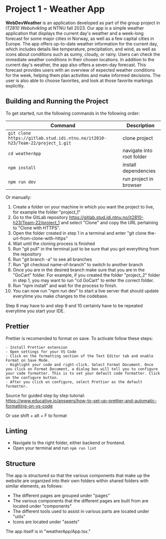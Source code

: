 # Project 1 - Weather App
**WebDevWeather** is an application developed as part of the group project in *IT2810 Webutvikling* at NTNU fall 2023. Our app is a simple weather application that displays the current day's weather and a week-long forecast for some major cities in Norway, as well as a few capital cities in Europe. The app offers up-to-date weather information for the current day, which includes details like temperature, precipitation, and wind, as well as icons about conditions such as sunny, cloudy, or rainy. Users can check the immediate weather conditions in their chosen locations. In addition to the current day's weather, the app also offers a seven-day forecast. This forecast provides users with an overview of expected weather conditions for the week, helping them plan activities and make informed decisions. The user is also able to choose favorites, and look at those favorite markings explicitly.

## Building and Running the Project
To get started, run the following commands in the following order:

| Command                                                                       | Description                                        |
| ----------------------------------------------------------------------------- | -------------------------------------------------- |
| `git clone https://gitlab.stud.idi.ntnu.no/it2810-h23/Team-22/project_1.git ` | clone project                                      |
| `cd weatherApp`                                                               | navigate into root folder                          |
| `npm install`                                                                 | install dependencies                               |
| `npm run dev`                                                                 | run project in browser                             |

Or manually:

1. Create a folder on your machine in which you want the project to live, for example the folder "project_1"
2. Go to the GitLab repository https://gitlab.stud.idi.ntnu.no/it2810-h23/Team-22/project_1 and select "Clone" and copy the URL pertaining to "Clone with HTTPS".
3. Open the folder created in step 1 in a terminal and enter "git clone the-url-from-clone-with-https"
4. Wait until the cloning process is finished
5. Run "git pull" in the terminal just to be sure that you got everything from the repository
6. Run "git branch -a" to see all branches
7. Run "git checkout name-of-branch" to switch to another branch
8. Once you are in the desired branch make sure that you are in the "GoCart" folder. For example, if you created the folder "project_2" folder in step 1, you may want to run "cd GoCart" to enter the correct folder.
9. Run "npm install" and wait for the process to finish.
10. You can now run "npm run dev" to start a live server that should update everytime you make changes to the codebase.

Step 8 may have to and step 9 and 10 certainly have to be repeated everytime you start your IDE. 

## Prettier

Prettier is recomended to format on save. To activate follow these steps:

```
- Install Prettier extension
- Open settings for your VS Code
- Click on the formatting section of the Text Editor tab and enable Format on Save Mode.
- Highlight your code and right-click. Select Format Document. Once you click on Format Document, a dialog box will tell you to configure your code formatter. This is to set your default code formatter. Click on the configure button.
- After you click on configure, select Prettier as the default formatter.
```

Source for guided step by step tutorial: https://www.educative.io/answers/how-to-set-up-prettier-and-automatic-formatting-on-vs-code

Or use shift + alt + F to format

## Linting
- Navigate to the right folder, either backend or frontend.
- Open your terminal and run `npm run lint` 

## Structure
The app is structured so that the various components that make up the website are organized into their own folders within shared folders with similar elements, as follows:
* The different pages are grouped under "pages"
* The various components that the different pages are built from are located under "components"
* The different tools used to assist in various parts are located under "utils"
* Icons are located under "assets"

The app itself is in "weatherApp/App.tsx."